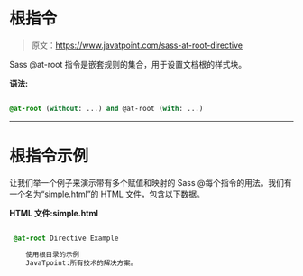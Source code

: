 # 根指令

> 原文：<https://www.javatpoint.com/sass-at-root-directive>

Sass @at-root 指令是嵌套规则的集合，用于设置文档根的样式块。

**语法:**

```sass

@at-root (without: ...) and @at-root (with: ...) 

```

* * *

# 根指令示例

让我们举一个例子来演示带有多个赋值和映射的 Sass @每个指令的用法。我们有一个名为“simple.html”的 HTML 文件，包含以下数据。

**HTML 文件:simple.html**

```sass

 @at-root Directive Example

    使用根目录的示例
    JavaTpoint:所有技术的解决方案。

```